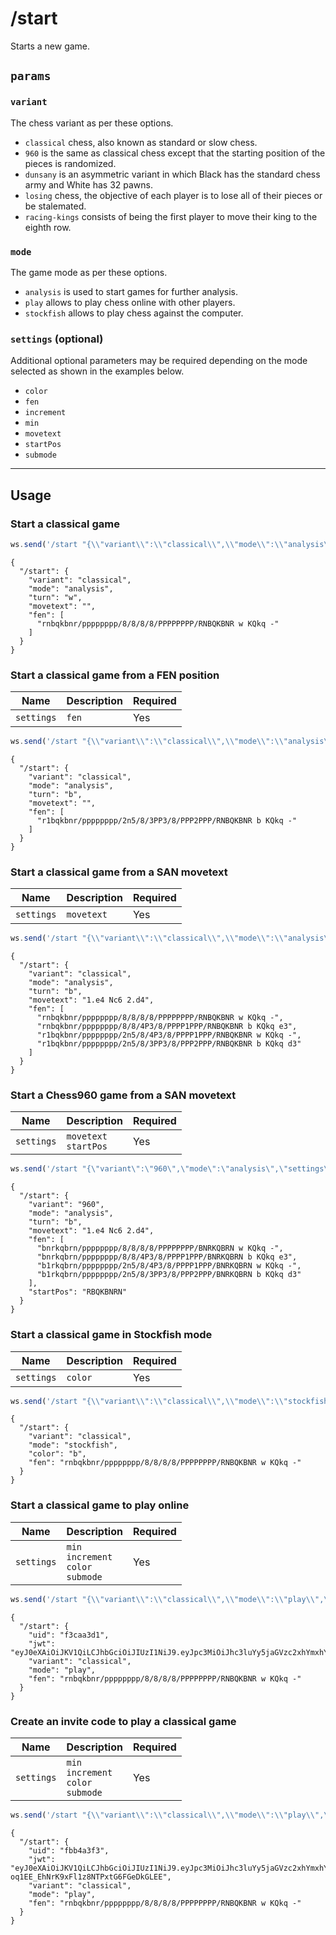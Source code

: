 # /start

Starts a new game.

## `params`

### `variant`

The chess variant as per these options.

- `classical` chess, also known as standard or slow chess.
- `960` is the same as classical chess except that the starting position of the pieces is randomized.
- `dunsany` is an asymmetric variant in which Black has the standard chess army and White has 32 pawns.
- `losing` chess, the objective of each player is to lose all of their pieces or be stalemated.
- `racing-kings` consists of being the first player to move their king to the eighth row.

### `mode`

The game mode as per these options.

- `analysis` is used to start games for further analysis.
- `play` allows to play chess online with other players.
- `stockfish` allows to play chess against the computer.

### `settings` (optional)

Additional optional parameters may be required depending on the mode selected as shown in the examples below.

- `color`
- `fen`
- `increment`
- `min`
- `movetext`
- `startPos`
- `submode`

---

## Usage

### Start a classical game

```js
ws.send('/start "{\\"variant\\":\\"classical\\",\\"mode\\":\\"analysis\\"}"');
```

```text
{
  "/start": {
    "variant": "classical",
    "mode": "analysis",
    "turn": "w",
    "movetext": "",
    "fen": [
      "rnbqkbnr/pppppppp/8/8/8/8/PPPPPPPP/RNBQKBNR w KQkq -"
    ]
  }
}
```

### Start a classical game from a FEN position

| Name | Description | Required |
| ---- | ----------- | -------- |
| `settings` | `fen` | Yes |

```js
ws.send('/start "{\\"variant\\":\\"classical\\",\\"mode\\":\\"analysis\\",\\"settings\\":{\\"fen\\":\\"r1bqkbnr/pppppppp/2n5/8/3PP3/8/PPP2PPP/RNBQKBNR b KQkq d3\\",\\"movetext\\":\\"\\"}}"');
```

```text
{
  "/start": {
    "variant": "classical",
    "mode": "analysis",
    "turn": "b",
    "movetext": "",
    "fen": [
      "r1bqkbnr/pppppppp/2n5/8/3PP3/8/PPP2PPP/RNBQKBNR b KQkq -"
    ]
  }
}
```

### Start a classical game from a SAN movetext

| Name | Description | Required |
| ---- | ----------- | -------- |
| `settings` | `movetext` | Yes |

```js
ws.send('/start "{\\"variant\\":\\"classical\\",\\"mode\\":\\"analysis\\",\\"settings\\":{\\"fen\\":\\"rnbqkbnr/pppppppp/8/8/8/8/PPPPPPPP/RNBQKBNR w KQkq -\\",\\"movetext\\":\\"1.e4 Nc6 2.d4\\"}}"');
```

```text
{
  "/start": {
    "variant": "classical",
    "mode": "analysis",
    "turn": "b",
    "movetext": "1.e4 Nc6 2.d4",
    "fen": [
      "rnbqkbnr/pppppppp/8/8/8/8/PPPPPPPP/RNBQKBNR w KQkq -",
      "rnbqkbnr/pppppppp/8/8/4P3/8/PPPP1PPP/RNBQKBNR b KQkq e3",
      "r1bqkbnr/pppppppp/2n5/8/4P3/8/PPPP1PPP/RNBQKBNR w KQkq -",
      "r1bqkbnr/pppppppp/2n5/8/3PP3/8/PPP2PPP/RNBQKBNR b KQkq d3"
    ]
  }
}
```

### Start a Chess960 game from a SAN movetext

| Name | Description | Required |
| ---- | ----------- | -------- |
| `settings` | `movetext`<br/>`startPos` | Yes |

```js
ws.send('/start "{\"variant\":\"960\",\"mode\":\"analysis\",\"settings\":{\"fen\":\"bnrkqbrn/pppppppp/8/8/8/8/PPPPPPPP/BNRKQBRN w KQkq -\",\"movetext\":\"1.e4 Nc6 2.d4\",\"startPos\":\"RBQKBNRN\"}}"');
```

```text
{
  "/start": {
    "variant": "960",
    "mode": "analysis",
    "turn": "b",
    "movetext": "1.e4 Nc6 2.d4",
    "fen": [
      "bnrkqbrn/pppppppp/8/8/8/8/PPPPPPPP/BNRKQBRN w KQkq -",
      "bnrkqbrn/pppppppp/8/8/4P3/8/PPPP1PPP/BNRKQBRN b KQkq e3",
      "b1rkqbrn/pppppppp/2n5/8/4P3/8/PPPP1PPP/BNRKQBRN w KQkq -",
      "b1rkqbrn/pppppppp/2n5/8/3PP3/8/PPP2PPP/BNRKQBRN b KQkq d3"
    ],
    "startPos": "RBQKBNRN"
  }
}
```

### Start a classical game in Stockfish mode

| Name | Description | Required |
| ---- | ----------- | -------- |
| `settings` | `color` | Yes |

```js
ws.send('/start "{\\"variant\\":\\"classical\\",\\"mode\\":\\"stockfish\\",\\"settings\\":{\\"color\\":\\"b\\"}}"');
```

```text
{
  "/start": {
    "variant": "classical",
    "mode": "stockfish",
    "color": "b",
    "fen": "rnbqkbnr/pppppppp/8/8/8/8/PPPPPPPP/RNBQKBNR w KQkq -"
  }
}
```

### Start a classical game to play online

| Name | Description | Required |
| ---- | ----------- | -------- |
| `settings` | `min`<br/>`increment`<br/>`color`<br/>`submode` | Yes |

```js
ws.send('/start "{\\"variant\\":\\"classical\\",\\"mode\\":\\"play\\",\\"settings\\":{\\"min\\":\\"5\\",\\"increment\\":\\"3\\",\\"color\\":\\"b\\",\\"submode\\":\\"online\\",\\"username\\":null}}"');
```

```text
{
  "/start": {
    "uid": "f3caa3d1",
    "jwt": "eyJ0eXAiOiJKV1QiLCJhbGciOiJIUzI1NiJ9.eyJpc3MiOiJhc3luYy5jaGVzc2xhYmxhYi5vcmciLCJpYXQiOjE3MjY1OTkxMDMsImV4cCI6MTcyNjYwMjcwMywidmFyaWFudCI6ImNsYXNzaWNhbCIsInVzZXJuYW1lIjp7InciOiJhbm9ueW1vdXMiLCJiIjoiYW5vbnltb3VzIn0sImVsbyI6eyJ3IjpudWxsLCJiIjpudWxsfSwic3VibW9kZSI6Im9ubGluZSIsImNvbG9yIjoiYiIsIm1pbiI6IjUiLCJpbmNyZW1lbnQiOiIzIiwiZmVuIjoicm5icWtibnIvcHBwcHBwcHAvOC84LzgvOC9QUFBQUFBQUC9STkJRS0JOUiB3IEtRa3EgLSIsInVpZCI6Ijc2M2Q1OGEyIn0.dMLEBGBJPsdII3KReOXYXoOZFmeQVJyku0q_mG2dZnk",
    "variant": "classical",
    "mode": "play",
    "fen": "rnbqkbnr/pppppppp/8/8/8/8/PPPPPPPP/RNBQKBNR w KQkq -"
  }
}
```

### Create an invite code to play a classical game

| Name | Description | Required |
| ---- | ----------- | -------- |
| `settings` | `min`<br/>`increment`<br/>`color`<br/>`submode` | Yes |

```js
ws.send('/start "{\\"variant\\":\\"classical\\",\\"mode\\":\\"play\\",\\"settings\\":{\\"min\\":\\"5\\",\\"increment\\":\\"3\\",\\"color\\":\\"w\\",\\"submode\\":\\"friend\\",\\"username\\":null}}"');
```

```text
{
  "/start": {
    "uid": "fbb4a3f3",
    "jwt": "eyJ0eXAiOiJKV1QiLCJhbGciOiJIUzI1NiJ9.eyJpc3MiOiJhc3luYy5jaGVzc2xhYmxhYi5vcmciLCJpYXQiOjE3MjY1OTkxOTYsImV4cCI6MTcyNjYwMjc5NiwidmFyaWFudCI6ImNsYXNzaWNhbCIsInVzZXJuYW1lIjp7InciOiJhbm9ueW1vdXMiLCJiIjoiYW5vbnltb3VzIn0sImVsbyI6eyJ3IjpudWxsLCJiIjpudWxsfSwic3VibW9kZSI6ImZyaWVuZCIsImNvbG9yIjoidyIsIm1pbiI6IjUiLCJpbmNyZW1lbnQiOiIzIiwiZmVuIjoicm5icWtibnIvcHBwcHBwcHAvOC84LzgvOC9QUFBQUFBQUC9STkJRS0JOUiB3IEtRa3EgLSIsInVpZCI6IjhkZjk1OGMyIn0.hWREwWcV-oq1EE_EhNrK9xFl1z8NTPxtG6FGeDkGLEE",
    "variant": "classical",
    "mode": "play",
    "fen": "rnbqkbnr/pppppppp/8/8/8/8/PPPPPPPP/RNBQKBNR w KQkq -"
  }
}
```

